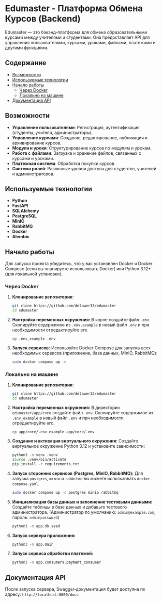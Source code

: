 # Edumaster - Платформа Обмена Курсов (Backend)

Edumaster — это бэкэнд-платформа для обмена образовательными курсами между учителями и студентами. Она предоставляет API для управления пользователями, курсами, уроками, файлами, платежами и другими функциями.

## Содержание
- [Возможности](#возможности)
- [Используемые технологии](#используемые-технологии)
- [Начало работы](#начало-работы)
  - [Через Docker](#через-docker)
  - [Локально на машине](#локально-на-машине)
- [Документация API](#документация-api)

## Возможности
- **Управление пользователями**: Регистрация, аутентификация (студенты, учителя, администраторы).
- **Управление курсами**: Создание, редактирование, публикация и архивирование курсов.
- **Модули и уроки**: Структурирование курсов по модулям и урокам.
- **Работа с файлами**: Загрузка и хранение файлов, связанных с курсами и уроками.
- **Платежная система**: Обработка покупки курсов.
- **Система ролей**: Различные уровни доступа для студентов, учителей и администраторов.

## Используемые технологии
- **Python**
- **FastAPI**
- **SQLAlchemy**
- **PostgreSQL**
- **MinIO**
- **RabbitMQ**
- **Docker**
- **Alembic**

## Начало работы

Для запуска проекта убедитесь, что у вас установлен Docker и Docker Compose (если вы планируете использовать Docker) или Python 3.12+ (для локальной установки).

### Через Docker

1.  **Клонирование репозитория:**
    ```bash
    git clone https://github.com/delawer33/edumaster
    cd edumaster
    ```

2.  **Настройка переменных окружения:**
    В корне создайте файл `.env`. Скопируйте содержимое из `.env.example` в новый файл `.env` и при необходимости отредактируйте его.

    ```
    cp .env_example .env
    ```

3.  **Запуск сервисов:**
    Используйте Docker Compose для запуска всех необходимых сервисов (приложение, база данных, MinIO, RabbitMQ):
    ```bash
    sudo docker compose up -d
    ```

### Локально на машине

1.  **Клонирование репозитория:**
    ```bash
    git clone https://github.com/delawer33/edumaster
    cd edumaster
    ```

2.  **Настройка переменных окружения:**
    В директории `edumaster/app/core` создайте файл `.env`. Скопируйте содержимое из `.env_example` в новый файл `.env` и при необходимости отредактируйте его.

    ```
    cp app/core/.env_example app/core/.env
    ```

3.  **Создание и активация виртуального окружения:**
    Создайте виртуальное окружение Python 3.12 и установите зависимости:
    ```bash
    python3 -m venv .venv
    source .venv/bin/activate
    pip install -r requirements.txt
    ```

4.  **Запуск сторонних сервисов (Postgres, MinIO, RabbitMQ):**
    Для запуска `postgres`, `minio` и `rabbitmq` вы можете использовать `docker-compose.yaml`. 
    ```bash
    sudo docker compose up -d postgres minio rabbitmq
    ```

5.  **Инициализация базы данных и заполнение тестовыми данными:**
    Создайте таблицы в базе данных и добавьте тестового администратора.
    (Администратор по умолчанию: `admin@example.com`, пароль: `adminpassword`)
    ```bash
    python3 -m app.db.seed
    ```

6.  **Запуск сервера приложения:**
    ```bash
    python3 -m app.main
    ```

7.  **Запуск сервиса обработки платежей:**
    ```bash
    python3 -m app.consumers.payment_consumer
    ```


## Документация API

После запуска сервера, Swagger-документация будет доступна по адресу:
`http://localhost:8000/docs`


